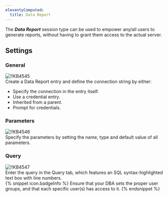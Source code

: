 ```yaml
---
eleventyComputed:
  title: Data Report
---
```

The ***Data Report*** session type can be used to empower any/all users to generate reports, without having to grant them access to the actual server.
## Settings
### General  
![!!KB4545](https://webdevolutions.azureedge.net/docs/en/kb/KB4545.png)  
Create a Data Report entry and define the connection string by either:  

* Specify the connection in the entry itself.
* Use a credential entry.
* Inherited from a parent.
* Prompt for credentials.
### Parameters  
![!!KB4546](https://webdevolutions.azureedge.net/docs/en/kb/KB4546.png)  
Specify the parameters by setting the name, type and default value of all parameters.
### Query
![!!KB4547](https://webdevolutions.azureedge.net/docs/en/kb/KB4547.png)  
Enter the query in the Query tab, which features an SQL syntax-highlighted text box with line numbers.  
{% snippet icon.badgeInfo %}
Ensure that your DBA sets the proper user groups, and that each specific user(s) has access to it.
{% endsnippet %}
